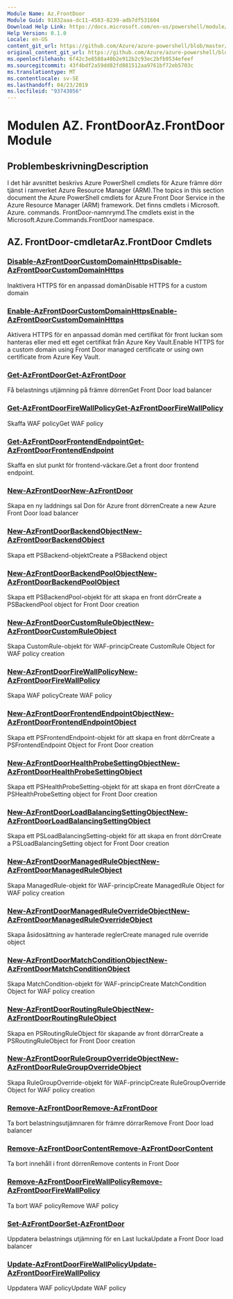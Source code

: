 ```yaml
---
Module Name: Az.FrontDoor
Module Guid: 91832aaa-dc11-4583-8239-adb7df531604
Download Help Link: https://docs.microsoft.com/en-us/powershell/module/az.frontdoor
Help Version: 0.1.0
Locale: en-US
content_git_url: https://github.com/Azure/azure-powershell/blob/master/src/FrontDoor/FrontDoor/help/Az.FrontDoor.md
original_content_git_url: https://github.com/Azure/azure-powershell/blob/master/src/FrontDoor/FrontDoor/help/Az.FrontDoor.md
ms.openlocfilehash: 6f42c3e8588a40b2e912b2c93ec2bfb9534efeef
ms.sourcegitcommit: 43f4bdf2a59dd82fd881512aa9761bf72eb5703c
ms.translationtype: MT
ms.contentlocale: sv-SE
ms.lasthandoff: 04/23/2019
ms.locfileid: "93743056"
---
```

# <span data-ttu-id="6caff-101">Modulen AZ. FrontDoor</span><span class="sxs-lookup"><span data-stu-id="6caff-101">Az.FrontDoor Module</span></span>
## <span data-ttu-id="6caff-102">Problembeskrivning</span><span class="sxs-lookup"><span data-stu-id="6caff-102">Description</span></span>
<span data-ttu-id="6caff-103">I det här avsnittet beskrivs Azure PowerShell cmdlets för Azure främre dörr tjänst i ramverket Azure Resource Manager (ARM).</span><span class="sxs-lookup"><span data-stu-id="6caff-103">The topics in this section document the Azure PowerShell cmdlets for Azure Front Door Service in the Azure Resource Manager (ARM) framework.</span></span> <span data-ttu-id="6caff-104">Det finns cmdlets i Microsoft. Azure. commands. FrontDoor-namnrymd.</span><span class="sxs-lookup"><span data-stu-id="6caff-104">The cmdlets exist in the Microsoft.Azure.Commands.FrontDoor namespace.</span></span>

## <span data-ttu-id="6caff-105">AZ. FrontDoor-cmdletar</span><span class="sxs-lookup"><span data-stu-id="6caff-105">Az.FrontDoor Cmdlets</span></span>
### [<span data-ttu-id="6caff-106">Disable-AzFrontDoorCustomDomainHttps</span><span class="sxs-lookup"><span data-stu-id="6caff-106">Disable-AzFrontDoorCustomDomainHttps</span></span>](Disable-AzFrontDoorCustomDomainHttps.md)
<span data-ttu-id="6caff-107">Inaktivera HTTPS för en anpassad domän</span><span class="sxs-lookup"><span data-stu-id="6caff-107">Disable HTTPS for a custom domain</span></span>

### [<span data-ttu-id="6caff-108">Enable-AzFrontDoorCustomDomainHttps</span><span class="sxs-lookup"><span data-stu-id="6caff-108">Enable-AzFrontDoorCustomDomainHttps</span></span>](Enable-AzFrontDoorCustomDomainHttps.md)
<span data-ttu-id="6caff-109">Aktivera HTTPS för en anpassad domän med certifikat för front luckan som hanteras eller med ett eget certifikat från Azure Key Vault.</span><span class="sxs-lookup"><span data-stu-id="6caff-109">Enable HTTPS for a custom domain using Front Door managed certificate or using own certificate from Azure Key Vault.</span></span>

### [<span data-ttu-id="6caff-110">Get-AzFrontDoor</span><span class="sxs-lookup"><span data-stu-id="6caff-110">Get-AzFrontDoor</span></span>](Get-AzFrontDoor.md)
<span data-ttu-id="6caff-111">Få belastnings utjämning på främre dörren</span><span class="sxs-lookup"><span data-stu-id="6caff-111">Get Front Door load balancer</span></span>

### [<span data-ttu-id="6caff-112">Get-AzFrontDoorFireWallPolicy</span><span class="sxs-lookup"><span data-stu-id="6caff-112">Get-AzFrontDoorFireWallPolicy</span></span>](Get-AzFrontDoorFireWallPolicy.md)
<span data-ttu-id="6caff-113">Skaffa WAF policy</span><span class="sxs-lookup"><span data-stu-id="6caff-113">Get WAF policy</span></span>

### [<span data-ttu-id="6caff-114">Get-AzFrontDoorFrontendEndpoint</span><span class="sxs-lookup"><span data-stu-id="6caff-114">Get-AzFrontDoorFrontendEndpoint</span></span>](Get-AzFrontDoorFrontendEndpoint.md)
<span data-ttu-id="6caff-115">Skaffa en slut punkt för frontend-väckare.</span><span class="sxs-lookup"><span data-stu-id="6caff-115">Get a front door frontend endpoint.</span></span>

### [<span data-ttu-id="6caff-116">New-AzFrontDoor</span><span class="sxs-lookup"><span data-stu-id="6caff-116">New-AzFrontDoor</span></span>](New-AzFrontDoor.md)
<span data-ttu-id="6caff-117">Skapa en ny laddnings sal Don för Azure front dörren</span><span class="sxs-lookup"><span data-stu-id="6caff-117">Create a new Azure Front Door load balancer</span></span>

### [<span data-ttu-id="6caff-118">New-AzFrontDoorBackendObject</span><span class="sxs-lookup"><span data-stu-id="6caff-118">New-AzFrontDoorBackendObject</span></span>](New-AzFrontDoorBackendObject.md)
<span data-ttu-id="6caff-119">Skapa ett PSBackend-objekt</span><span class="sxs-lookup"><span data-stu-id="6caff-119">Create a PSBackend object</span></span>

### [<span data-ttu-id="6caff-120">New-AzFrontDoorBackendPoolObject</span><span class="sxs-lookup"><span data-stu-id="6caff-120">New-AzFrontDoorBackendPoolObject</span></span>](New-AzFrontDoorBackendPoolObject.md)
<span data-ttu-id="6caff-121">Skapa ett PSBackendPool-objekt för att skapa en front dörr</span><span class="sxs-lookup"><span data-stu-id="6caff-121">Create a PSBackendPool object for Front Door creation</span></span>

### [<span data-ttu-id="6caff-122">New-AzFrontDoorCustomRuleObject</span><span class="sxs-lookup"><span data-stu-id="6caff-122">New-AzFrontDoorCustomRuleObject</span></span>](New-AzFrontDoorCustomRuleObject.md)
<span data-ttu-id="6caff-123">Skapa CustomRule-objekt för WAF-princip</span><span class="sxs-lookup"><span data-stu-id="6caff-123">Create CustomRule Object for WAF policy creation</span></span>

### [<span data-ttu-id="6caff-124">New-AzFrontDoorFireWallPolicy</span><span class="sxs-lookup"><span data-stu-id="6caff-124">New-AzFrontDoorFireWallPolicy</span></span>](New-AzFrontDoorFireWallPolicy.md)
<span data-ttu-id="6caff-125">Skapa WAF policy</span><span class="sxs-lookup"><span data-stu-id="6caff-125">Create WAF policy</span></span>

### [<span data-ttu-id="6caff-126">New-AzFrontDoorFrontendEndpointObject</span><span class="sxs-lookup"><span data-stu-id="6caff-126">New-AzFrontDoorFrontendEndpointObject</span></span>](New-AzFrontDoorFrontendEndpointObject.md)
<span data-ttu-id="6caff-127">Skapa ett PSFrontendEndpoint-objekt för att skapa en front dörr</span><span class="sxs-lookup"><span data-stu-id="6caff-127">Create a PSFrontendEndpoint Object for Front Door creation</span></span>

### [<span data-ttu-id="6caff-128">New-AzFrontDoorHealthProbeSettingObject</span><span class="sxs-lookup"><span data-stu-id="6caff-128">New-AzFrontDoorHealthProbeSettingObject</span></span>](New-AzFrontDoorHealthProbeSettingObject.md)
<span data-ttu-id="6caff-129">Skapa ett PSHealthProbeSetting-objekt för att skapa en front dörr</span><span class="sxs-lookup"><span data-stu-id="6caff-129">Create a PSHealthProbeSetting object for Front Door creation</span></span>

### [<span data-ttu-id="6caff-130">New-AzFrontDoorLoadBalancingSettingObject</span><span class="sxs-lookup"><span data-stu-id="6caff-130">New-AzFrontDoorLoadBalancingSettingObject</span></span>](New-AzFrontDoorLoadBalancingSettingObject.md)
<span data-ttu-id="6caff-131">Skapa ett PSLoadBalancingSetting-objekt för att skapa en front dörr</span><span class="sxs-lookup"><span data-stu-id="6caff-131">Create a PSLoadBalancingSetting object for Front Door creation</span></span>

### [<span data-ttu-id="6caff-132">New-AzFrontDoorManagedRuleObject</span><span class="sxs-lookup"><span data-stu-id="6caff-132">New-AzFrontDoorManagedRuleObject</span></span>](New-AzFrontDoorManagedRuleObject.md)
<span data-ttu-id="6caff-133">Skapa ManagedRule-objekt för WAF-princip</span><span class="sxs-lookup"><span data-stu-id="6caff-133">Create ManagedRule Object for WAF policy creation</span></span>

### [<span data-ttu-id="6caff-134">New-AzFrontDoorManagedRuleOverrideObject</span><span class="sxs-lookup"><span data-stu-id="6caff-134">New-AzFrontDoorManagedRuleOverrideObject</span></span>](New-AzFrontDoorManagedRuleOverrideObject.md)
<span data-ttu-id="6caff-135">Skapa åsidosättning av hanterade regler</span><span class="sxs-lookup"><span data-stu-id="6caff-135">Create managed rule override object</span></span>

### [<span data-ttu-id="6caff-136">New-AzFrontDoorMatchConditionObject</span><span class="sxs-lookup"><span data-stu-id="6caff-136">New-AzFrontDoorMatchConditionObject</span></span>](New-AzFrontDoorMatchConditionObject.md)
<span data-ttu-id="6caff-137">Skapa MatchCondition-objekt för WAF-princip</span><span class="sxs-lookup"><span data-stu-id="6caff-137">Create MatchCondition Object for WAF policy creation</span></span>

### [<span data-ttu-id="6caff-138">New-AzFrontDoorRoutingRuleObject</span><span class="sxs-lookup"><span data-stu-id="6caff-138">New-AzFrontDoorRoutingRuleObject</span></span>](New-AzFrontDoorRoutingRuleObject.md)
<span data-ttu-id="6caff-139">Skapa en PSRoutingRuleObject för skapande av front dörrar</span><span class="sxs-lookup"><span data-stu-id="6caff-139">Create a PSRoutingRuleObject for Front Door creation</span></span>

### [<span data-ttu-id="6caff-140">New-AzFrontDoorRuleGroupOverrideObject</span><span class="sxs-lookup"><span data-stu-id="6caff-140">New-AzFrontDoorRuleGroupOverrideObject</span></span>](New-AzFrontDoorRuleGroupOverrideObject.md)
<span data-ttu-id="6caff-141">Skapa RuleGroupOverride-objekt för WAF-princip</span><span class="sxs-lookup"><span data-stu-id="6caff-141">Create RuleGroupOverride Object for WAF policy creation</span></span>

### [<span data-ttu-id="6caff-142">Remove-AzFrontDoor</span><span class="sxs-lookup"><span data-stu-id="6caff-142">Remove-AzFrontDoor</span></span>](Remove-AzFrontDoor.md)
<span data-ttu-id="6caff-143">Ta bort belastningsutjämnaren för främre dörrar</span><span class="sxs-lookup"><span data-stu-id="6caff-143">Remove Front Door load balancer</span></span>

### [<span data-ttu-id="6caff-144">Remove-AzFrontDoorContent</span><span class="sxs-lookup"><span data-stu-id="6caff-144">Remove-AzFrontDoorContent</span></span>](Remove-AzFrontDoorContent.md)
<span data-ttu-id="6caff-145">Ta bort innehåll i front dörren</span><span class="sxs-lookup"><span data-stu-id="6caff-145">Remove contents in Front Door</span></span>

### [<span data-ttu-id="6caff-146">Remove-AzFrontDoorFireWallPolicy</span><span class="sxs-lookup"><span data-stu-id="6caff-146">Remove-AzFrontDoorFireWallPolicy</span></span>](Remove-AzFrontDoorFireWallPolicy.md)
<span data-ttu-id="6caff-147">Ta bort WAF policy</span><span class="sxs-lookup"><span data-stu-id="6caff-147">Remove WAF policy</span></span>

### [<span data-ttu-id="6caff-148">Set-AzFrontDoor</span><span class="sxs-lookup"><span data-stu-id="6caff-148">Set-AzFrontDoor</span></span>](Set-AzFrontDoor.md)
<span data-ttu-id="6caff-149">Uppdatera belastnings utjämning för en Last lucka</span><span class="sxs-lookup"><span data-stu-id="6caff-149">Update a Front Door load balancer</span></span>

### [<span data-ttu-id="6caff-150">Update-AzFrontDoorFireWallPolicy</span><span class="sxs-lookup"><span data-stu-id="6caff-150">Update-AzFrontDoorFireWallPolicy</span></span>](Update-AzFrontDoorFireWallPolicy.md)
<span data-ttu-id="6caff-151">Uppdatera WAF policy</span><span class="sxs-lookup"><span data-stu-id="6caff-151">Update WAF policy</span></span>

